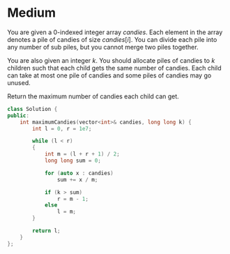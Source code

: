 # Medium

You are given a 0-indexed integer array $candies$. Each element in the array denotes a pile of candies of size $candies[i]$. You can divide each pile into any number of sub piles, but you cannot merge two piles together.

You are also given an integer $k$. You should allocate piles of candies to $k$ children such that each child gets the same number of candies. Each child can take at most one pile of candies and some piles of candies may go unused.

Return the maximum number of candies each child can get.

```cpp
class Solution {
public:
    int maximumCandies(vector<int>& candies, long long k) {
        int l = 0, r = 1e7;

        while (l < r)
        {
            int m = (l + r + 1) / 2;
            long long sum = 0;

            for (auto x : candies)
                sum += x / m;

            if (k > sum)
                r = m - 1;
            else
                l = m;
        }

        return l;
    }
};
```
